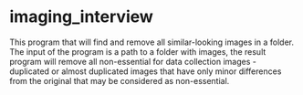 # imaging_interview
This program that will find and remove all similar-looking images in a folder. The input of the program is a path to a folder with images, the result program will remove all non-essential for data collection images - duplicated or almost duplicated images that have only minor differences from the original that may be considered as non-essential.
